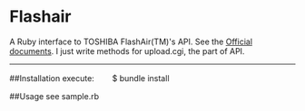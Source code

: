 # Flashair
A Ruby interface to TOSHIBA FlashAir(TM)'s API.
See the [Official documents](https://www.flashair-developers.com/ja/documents/api/).
I just write methods for upload.cgi, the part of API.

***
##Installation
execute:
  　　$ bundle install
  
##Usage
see sample.rb

